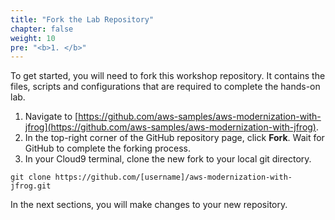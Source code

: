 ```yaml
---
title: "Fork the Lab Repository"
chapter: false
weight: 10
pre: "<b>1. </b>"
---
```



To get started, you will need to fork this workshop repository. It contains the files, scripts and configurations that are required to complete the hands-on lab.

1. Navigate to [https://github.com/aws-samples/aws-modernization-with-jfrog](https://github.com/aws-samples/aws-modernization-with-jfrog).
2. In the top-right corner of the GitHub repository page, click **Fork**. Wait for GitHub to complete the forking process.
3. In your Cloud9 terminal, clone the new fork to your local git directory.

```
git clone https://github.com/[username]/aws-modernization-with-jfrog.git
```

 In the next sections, you will make changes to your new repository.

